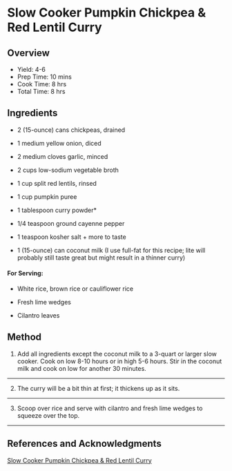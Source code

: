 # Slow Cooker Pumpkin Chickpea & Red Lentil Curry

## Overview

- Yield: 4-6
- Prep Time: 10 mins
- Cook Time: 8 hrs
- Total Time: 8 hrs

## Ingredients

- 2 (15-ounce) cans chickpeas, drained

- 1 medium yellow onion, diced

- 2 medium cloves garlic, minced

- 2 cups low-sodium vegetable broth

- 1 cup split red lentils, rinsed

- 1 cup pumpkin puree

- 1 tablespoon curry powder*

- 1/4 teaspoon ground cayenne pepper

- 1 teaspoon kosher salt + more to taste

- 1 (15-ounce) can coconut milk (I use full-fat for this recipe; lite will probably still taste great but might result in a thinner curry)

#### For Serving:

- White rice, brown rice or cauliflower rice

- Fresh lime wedges

- Cilantro leaves

## Method

1. Add all ingredients except the coconut milk to a 3-quart or larger slow cooker. Cook on low 8-10 hours or in high 5-6 hours. Stir in the coconut milk and cook on low for another 30 minutes.
---

2. The curry will be a bit thin at first; it thickens up as it sits.
---

3. Scoop over rice and serve with cilantro and fresh lime wedges to squeeze over the top.
---

## References and Acknowledgments

[Slow Cooker Pumpkin Chickpea & Red Lentil Curry](https://www.kitchentreaty.com/slow-cooker-pumpkin-chickpea-red-lentil-curry/)
